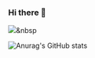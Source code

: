 ### Hi there 👋
<a href="https://velog.io/@b612_boreum"><img src="https://img.shields.io/badge/FF69B4?style=flat-square&logo=simpleicons#20C997&logoColor=white&link=https://velog.io/@b612_boreum"/></a>&nbsp

![Anurag's GitHub stats](https://github-readme-stats.vercel.app/api?username=Hyun-Jiii&show_icons=true&theme=radical)

<!--
**Hyun-Jiii/Hyun-Jiii** is a ✨ _special_ ✨ repository because its `README.md` (this file) appears on your GitHub profile.

Here are some ideas to get you started:

- 🔭 I’m currently working on ...
- 🌱 I’m currently learning ...
- 👯 I’m looking to collaborate on ...
- 🤔 I’m looking for help with ...
- 💬 Ask me about ...
- 📫 How to reach me: ...
- 😄 Pronouns: ...
- ⚡ Fun fact: ...
-->
